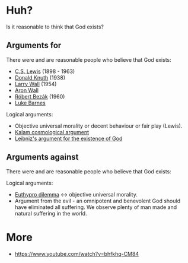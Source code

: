 # Huh?

Is it reasonable to think that God exists?

## Arguments for

There were and are reasonable people who believe that God exists:

* [C.S. Lewis](https://en.wikipedia.org/wiki/C._S._Lewis) (1898 - 1963)
* [Donald Knuth](https://en.wikipedia.org/wiki/Donald_Knuth) (1938)
* [Larry Wall](https://en.wikipedia.org/wiki/Larry_Wall) (1954)
* [Aron Wall](http://www.wall.org/~aron/blog/bio/)
* [Róbert Bezák](https://en.wikipedia.org/wiki/R%C3%B3bert_Bez%C3%A1k) (1960)
* [Luke Barnes](https://www.closertotruth.com/contributor/luke-barnes/profile)

Logical arguments:

* Objective universal morality or decent behaviour or fair play (Lewis).
* [Kalam cosmological argument](https://en.wikipedia.org/wiki/Kalam_cosmological_argument)
* [Leibniz's argument for the existence of God](https://www.reasonablefaith.org/videos/interviews-panels/leibnizs-argument-for-the-existence-of-god-bobby-conway/)

## Arguments against

There were and are reasonable people who believe that God exists:

Logical arguments:

* [Euthypro dilemma](https://en.wikipedia.org/wiki/Euthyphro_dilemma) <-> objective universal morality.
* Argument from the evil - an omnipotent and benevolent God should have eliminated all suffering. We observe plenty of man made and natural suffering in the world.

# More

* https://www.youtube.com/watch?v=bhfkhq-CM84
